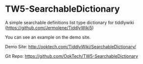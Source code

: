# TW5-SearchableDictionary
A simple searchable definitions list type dictionary for tiddlywiki (https://github.com/Jermolene/TiddlyWiki5)

You can see an example on the demo site.

Demo Site: http://ooktech.com/TiddlyWiki/SearchableDictionary/

Git Repo: https://github.com/OokTech/TW5-SearchableDictionary
